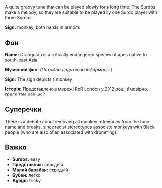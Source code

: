 A quite groovy tune that can be played slowly for a long time. The Surdos make a
melody, so they are suitable to be played by one Surdo player with three Surdos.

**Sign:** monkey, both hands in armpits

## Фон

**Name:** Orangutan is a critically endangered species of apes native to
south-east Asia.

**Музичний фон:** *(Потрібна додаткова інформація.)*

**Sign:** The sign depicts a monkey

**Історія:** Представлено в мережі RoR London у 2012 році, ймовірно, грали там
раніше?

## Суперечки

There is a debate about removing all monkey references from the tune name and
breaks, since racist stereotypes associate monkeys with Black people (who are
also often associated with drumming).

## Важко

* **Surdos:** easy
* **Представник:** середній
* **Малий барабан:** середній
* **Бубен:** легко
* **Agogô:** tricky
